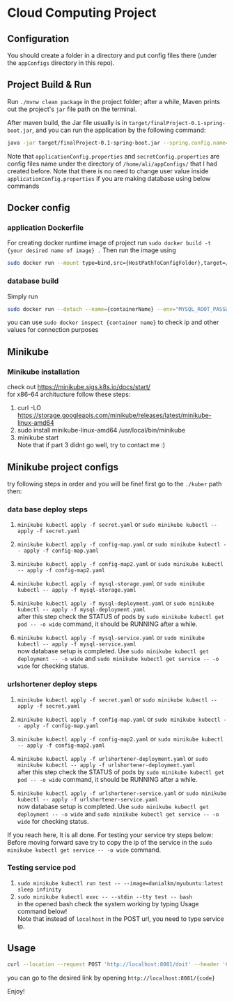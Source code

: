 # Cloud Computing Project

## Configuration
You should create a folder in a directory and put config files there (under the `appConfigs` directory in this repo).

## Project Build & Run

Run `./mvnw clean package` in the project folder; after a while, Maven prints out the project's `jar` file path on the terminal.

After maven build, the Jar file usually is in `target/finalProject-0.1-spring-boot.jar`, and you can run the application by the following command:

```bash 
java -jar target/finalProject-0.1-spring-boot.jar --spring.config.name=applicationConfig,secretConfig --spring.config.location=file:///home/ali/appConfigs/
```

Note that `applicationConfig.properties` and `secretConfig.properties` are config files name under the directory of `/home/ali/appConfigs/` that I had created before.
Note that there is no need to change user value inside `applicationConfig.properties` if you are making database using below commands

## Docker config
### application Dockerfile
For creating docker runtime image of project run `sudo docker build -t {your desired name of image} .`
Then run the image using 
```bash
sudo docker run --mount type=bind,src={HostPathToConfigFolder},target=/usr/src/conf -p {HostPort}:8081 -it {yourDesiredNameOfImage}
```
### database build
Simply run 
```bash 
sudo docker run --detach --name={containerName} --env="MYSQL_ROOT_PASSWORD={rootPassword}" --publish {host port}:{DBport} --volume=/root/docker/{containerName}/conf.d:/etc/mysql/conf.d --volume={DBlocalStorage}:/var/lib/mysql mysql
```
you can use `sudo docker inspect {container name}` to check ip and other values for connection purposes



## Minikube
### Minikube installation
check out https://minikube.sigs.k8s.io/docs/start/ <br>
for x86-64 architucture follow these steps:
1. curl -LO https://storage.googleapis.com/minikube/releases/latest/minikube-linux-amd64
2. sudo install minikube-linux-amd64 /usr/local/bin/minikube
3. minikube start <br>
Note that if part 3 didnt go well, try to contact me :)

## Minikube project configs
try following steps in order and you will be fine!
first go to the `./kuber` path then:

### data base deploy steps
1. `minikube kubectl apply -f secret.yaml` or `sudo minikube kubectl -- apply -f secret.yaml`

2. `minikube kubectl apply -f config-map.yaml` or `sudo minikube kubectl -- apply -f config-map.yaml`

3. `minikube kubectl apply -f config-map2.yaml` or `sudo minikube kubectl -- apply -f config-map2.yaml`

4. `minikube kubectl apply -f mysql-storage.yaml` or `sudo minikube kubectl -- apply -f mysql-storage.yaml`

5. `minikube kubectl apply -f mysql-deployment.yaml` or `sudo minikube kubectl -- apply -f mysql-deployment.yaml` <br>
after this step check the STATUS of pods by `sudo minikube kubectl get pod -- -o wide` command, it should be RUNNING after a while.

6. `minikube kubectl apply -f mysql-service.yaml` or `sudo minikube kubectl -- apply -f mysql-service.yaml` <br>
now database setup is completed. Use `sudo minikube kubectl get deployment -- -o wide` and `sudo minikube kubectl get service -- -o wide` for checking status.

### urlshortener deploy steps
1. `minikube kubectl apply -f secret.yaml` or `sudo minikube kubectl -- apply -f secret.yaml`

2. `minikube kubectl apply -f config-map.yaml` or `sudo minikube kubectl -- apply -f config-map.yaml`

3. `minikube kubectl apply -f config-map2.yaml` or `sudo minikube kubectl -- apply -f config-map2.yaml`

4. `minikube kubectl apply -f urlshortener-deployment.yaml` or `sudo minikube kubectl -- apply -f urlshortener-deployment.yaml` <br>
after this step check the STATUS of pods by `sudo minikube kubectl get pod -- -o wide` command, it should be RUNNING after a while.

5. `minikube kubectl apply -f urlshortener-service.yaml` or `sudo minikube kubectl -- apply -f urlshortener-service.yaml` <br>
now database setup is completed. Use `sudo minikube kubectl get deployment -- -o wide` and `sudo minikube kubectl get service -- -o wide` for checking status.

If you reach here, It is all done. For testing your service try steps below: <br>
Before moving forward save try to copy the ip of the service in the `sudo minikube kubectl get service -- -o wide` command.

### Testing service pod
1. `sudo minikube kubectl run test -- --image=danialkm/myubuntu:latest sleep infinity`
2. `sudo minikube kubectl exec -- --stdin --tty test -- bash` <br>
in the opened bash check the system working by typing Usage command below! <br>
Note that instead of `localhost` in the POST url, you need to type service ip.

## Usage

```bash 
curl --location --request POST 'http://localhost:8081/doit' --header 'Content-Type: application/json' --data '{"url":"https://01d.ir/test"}'
```

you can go to the desired link by opening `http://localhost:8081/{code}`



Enjoy!
